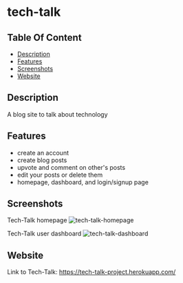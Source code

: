 # tech-talk

## Table Of Content
- [Description](#description)
- [Features](#features)
- [Screenshots](#screenshots)
- [Website](#website)

## Description 
A blog site to talk about technology

## Features
- create an account
- create blog posts
- upvote and comment on other's posts
- edit your posts or delete them
- homepage, dashboard, and login/signup page

## Screenshots
Tech-Talk homepage
![tech-talk-homepage](https://user-images.githubusercontent.com/98061516/171502701-83498de2-fe56-452d-a8c7-f993db6e0686.png)

Tech-Talk user dashboard
![tech-talk-dashboard](https://user-images.githubusercontent.com/98061516/171502709-15155214-77f5-4700-a702-c705c2bfc4cc.png)

## Website
Link to Tech-Talk:
https://tech-talk-project.herokuapp.com/
